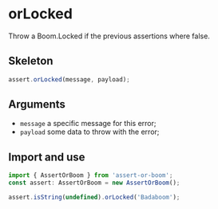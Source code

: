 # orLocked

Throw a Boom.Locked if the previous assertions where false.

## Skeleton

```ts
assert.orLocked(message, payload);
```

## Arguments

- `message` a specific message for this error;
- `payload` some data to throw with the error;

## Import and use

```ts
import { AssertOrBoom } from 'assert-or-boom';
const assert: AssertOrBoom = new AssertOrBoom();

assert.isString(undefined).orLocked('Badaboom');
```
